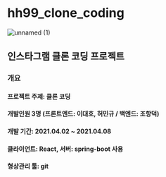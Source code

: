 # hh99_clone_coding
![unnamed (1)](https://user-images.githubusercontent.com/79818840/114365531-85234880-9bb5-11eb-844e-5909d9f38d47.jpg)
## 인스타그램 클론 코딩 프로젝트
### 개요
#### 프로젝트 주제: 클론 코딩
#### 개발인원 3명 (프론트엔드: 이대호, 허민규 / 백엔드: 조항덕)
#### 개발 기간: 2021.04.02 ~ 2021.04.08
#### 클라이언트: React, 서버: spring-boot 사용
#### 형상관리 툴: git
